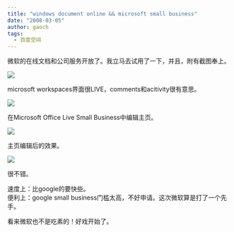 ```yaml
---
title: "windows document online && microsoft small business"
date: "2008-03-05"
author: gaoch
tags:
  - 百度空间
---
```


微软的在线文档和公司服务开放了。我立马去试用了一下，并且，附有截图奉上。  
  
[<img src="http://hiphotos.baidu.com/spring%5Fgao/pic/item/83b4bb3edb1e9eea828b13cc.jpg" class="blogimg" />](http://hiphotos.baidu.com/spring%5Fgao/pic/item/87f90d7bddf1d7e40bd18713.jpg)  
  
microsoft workspaces界面很LIVE，comments和acitivity很有意思。  
  
<img src="http://hiphotos.baidu.com/spring%5Fgao/pic/item/62b0d6003b5b6101738b6513.jpg" class="blogimg" />  
  
在Microsoft Office Live Small Business中编辑主页。  
  
  
<img src="http://hiphotos.baidu.com/spring%5Fgao/pic/item/a36d263f8224d6fc54e723c3.jpg" class="blogimg" />  
  
主页编辑后的效果。  
  
<img src="http://hiphotos.baidu.com/spring%5Fgao/pic/item/32bffa1f30cf3b1a314e151c.jpg" class="blogimg" />  
  
很不错。  
  
速度上：比google的要快些。  
便利上：google small
business门槛太高，不好申请。这次微软算是打了一个先手。  
  
看来微软也不是吃素的！好戏开始了。
